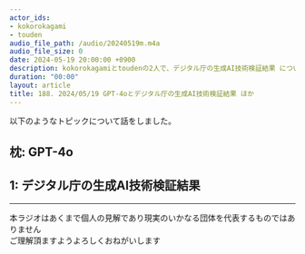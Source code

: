 ```yaml
---
actor_ids:
- kokorokagami
- touden
audio_file_path: /audio/20240519m.m4a
audio_file_size: 0
date: 2024-05-19 20:00:00 +0900
description: kokorokagamiとtoudenの2人で、デジタル庁の生成AI技術検証結果 について話しました。
duration: "00:00"
layout: article
title: 188. 2024/05/19 GPT-4oとデジタル庁の生成AI技術検証結果 ほか
---
```


以下のようなトピックについて話をしました。

## 枕: GPT-4o
## 1: デジタル庁の生成AI技術検証結果

___

本ラジオはあくまで個人の見解であり現実のいかなる団体を代表するものではありません  
ご理解頂ますようよろしくおねがいします  
